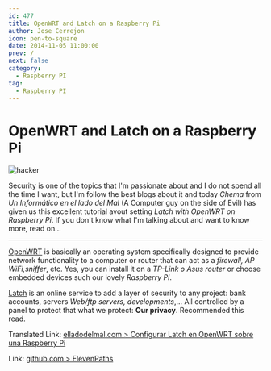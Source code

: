```yaml
---
id: 477
title: OpenWRT and Latch on a Raspberry Pi
author: Jose Cerrejon
icon: pen-to-square
date: 2014-11-05 11:00:00
prev: /
next: false
category:
  - Raspberry PI
tag:
  - Raspberry PI
---
```


# OpenWRT and Latch on a Raspberry Pi

![hacker](/images/passwd_02.jpg)

Security is one of the topics that I'm passionate about and I do not spend all the time I want, but I'm follow the best blogs about it and today *Chema* from *Un Inform&aacute;tico en el lado del Mal* (A Computer guy on the side of Evil) has given us this excellent tutorial avout setting *Latch with OpenWRT on Raspberry Pi*. If you don't know what I'm talking about and want to know more, read on...

- - -
[OpenWRT](https://openwrt.org) is basically an operating system specifically designed to provide network functionality to a computer or router that can act as a *firewall, AP WiFi,sniffer*, etc. Yes, you can install it on a *TP-Link o Asus router* or choose embedded devices such our lovely *Raspberry Pi*. 


[Latch](https://latch.elevenpaths.com/www/service.html) is an online service to add a layer of security to any project: bank accounts, servers *Web/ftp  servers, developments*,... All controlled by a panel to protect that what we protect: **Our privacy**. Recommended this read.

Translated Link: [elladodelmal.com > Configurar Latch en OpenWRT sobre una Raspberry Pi](https://translate.google.com/translate?sl=es&tl=en&js=y&prev=_t&hl=es&ie=UTF-8&u=http%3A%2F%2Fwww.elladodelmal.com%2F2014%2F11%2Fconfigurar-latch-en-openwrt-sobre-una.html&edit-text=)

Link: [github.com > ElevenPaths](https://github.com/ElevenPaths/)